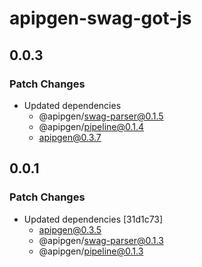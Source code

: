 # apipgen-swag-got-js

## 0.0.3

### Patch Changes

- Updated dependencies
  - @apipgen/swag-parser@0.1.5
  - @apipgen/pipeline@0.1.4
  - apipgen@0.3.7

## 0.0.1

### Patch Changes

- Updated dependencies [31d1c73]
  - apipgen@0.3.5
  - @apipgen/swag-parser@0.1.3
  - @apipgen/pipeline@0.1.3
